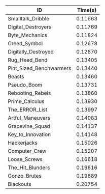 |ID|Time(s)|
|-|-|
|Smalltalk_Dribble|0.11663|
|Digital_Destroyers|0.11769|
|Byte_Mechanics|0.11824|
|Creed_Symbol|0.12678|
|Digitally_Destroyed|0.12870|
|Rug_Heed_Bend|0.13405|
|Pint_Sized_Benchwarmers|0.13440|
|Beasts|0.13460|
|Pseudo_Boom|0.13731|
|Rebooting_Rebels|0.13860|
|Prime_Calculus|0.13930|
|The_ERROR_List|0.13997|
|Artful_Maneuvers|0.14083|
|Grapevine_Squad|0.14137|
|Key_to_Innovation|0.14148|
|Hackerjacks|0.15026|
|Computer_Crew|0.15207|
|Loose_Screws|0.16618|
|The_Hit_Blunders|0.19616|
|Gonzo_Brutes|0.19689|
|Blackouts|0.20754|
